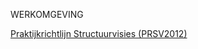 WERKOMGEVING

[Praktijkrichtlijn Structuurvisies (PRSV2012)](https://geonovum.github.io/ROST/PRSV/)
